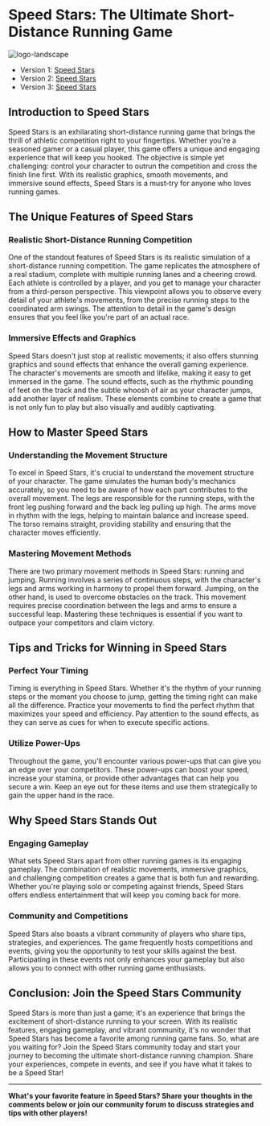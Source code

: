 # Speed Stars: The Ultimate Short-Distance Running Game

![logo-landscape](https://github.com/user-attachments/assets/e592bbb0-5e88-45d3-82e5-30ae82221bc9)


- Version 1: [Speed Stars](https://sprunki-incredibox.org/game/running-speed-stars)
- Version 2: [Speed Stars](https://sprunki.la/game/running-speed-stars)
- Version 3: [Speed Stars](https://scrunkly.org/game/running-speed-stars)


## Introduction to Speed Stars

Speed Stars is an exhilarating short-distance running game that brings the thrill of athletic competition right to your fingertips. Whether you're a seasoned gamer or a casual player, this game offers a unique and engaging experience that will keep you hooked. The objective is simple yet challenging: control your character to outrun the competition and cross the finish line first. With its realistic graphics, smooth movements, and immersive sound effects, Speed Stars is a must-try for anyone who loves running games.

## The Unique Features of Speed Stars

### Realistic Short-Distance Running Competition

One of the standout features of Speed Stars is its realistic simulation of a short-distance running competition. The game replicates the atmosphere of a real stadium, complete with multiple running lanes and a cheering crowd. Each athlete is controlled by a player, and you get to manage your character from a third-person perspective. This viewpoint allows you to observe every detail of your athlete's movements, from the precise running steps to the coordinated arm swings. The attention to detail in the game's design ensures that you feel like you're part of an actual race.

### Immersive Effects and Graphics

Speed Stars doesn't just stop at realistic movements; it also offers stunning graphics and sound effects that enhance the overall gaming experience. The character's movements are smooth and lifelike, making it easy to get immersed in the game. The sound effects, such as the rhythmic pounding of feet on the track and the subtle whoosh of air as your character jumps, add another layer of realism. These elements combine to create a game that is not only fun to play but also visually and audibly captivating.

## How to Master Speed Stars

### Understanding the Movement Structure

To excel in Speed Stars, it's crucial to understand the movement structure of your character. The game simulates the human body's mechanics accurately, so you need to be aware of how each part contributes to the overall movement. The legs are responsible for the running steps, with the front leg pushing forward and the back leg pulling up high. The arms move in rhythm with the legs, helping to maintain balance and increase speed. The torso remains straight, providing stability and ensuring that the character moves efficiently.

### Mastering Movement Methods

There are two primary movement methods in Speed Stars: running and jumping. Running involves a series of continuous steps, with the character's legs and arms working in harmony to propel them forward. Jumping, on the other hand, is used to overcome obstacles on the track. This movement requires precise coordination between the legs and arms to ensure a successful leap. Mastering these techniques is essential if you want to outpace your competitors and claim victory.

## Tips and Tricks for Winning in Speed Stars

### Perfect Your Timing

Timing is everything in Speed Stars. Whether it's the rhythm of your running steps or the moment you choose to jump, getting the timing right can make all the difference. Practice your movements to find the perfect rhythm that maximizes your speed and efficiency. Pay attention to the sound effects, as they can serve as cues for when to execute specific actions.

### Utilize Power-Ups

Throughout the game, you'll encounter various power-ups that can give you an edge over your competitors. These power-ups can boost your speed, increase your stamina, or provide other advantages that can help you secure a win. Keep an eye out for these items and use them strategically to gain the upper hand in the race.

## Why Speed Stars Stands Out

### Engaging Gameplay

What sets Speed Stars apart from other running games is its engaging gameplay. The combination of realistic movements, immersive graphics, and challenging competition creates a game that is both fun and rewarding. Whether you're playing solo or competing against friends, Speed Stars offers endless entertainment that will keep you coming back for more.

### Community and Competitions

Speed Stars also boasts a vibrant community of players who share tips, strategies, and experiences. The game frequently hosts competitions and events, giving you the opportunity to test your skills against the best. Participating in these events not only enhances your gameplay but also allows you to connect with other running game enthusiasts.

## Conclusion: Join the Speed Stars Community

Speed Stars is more than just a game; it's an experience that brings the excitement of short-distance running to your screen. With its realistic features, engaging gameplay, and vibrant community, it's no wonder that Speed Stars has become a favorite among running game fans. So, what are you waiting for? Join the Speed Stars community today and start your journey to becoming the ultimate short-distance running champion. Share your experiences, compete in events, and see if you have what it takes to be a Speed Star!

---

**What's your favorite feature in Speed Stars? Share your thoughts in the comments below or join our community forum to discuss strategies and tips with other players!**
